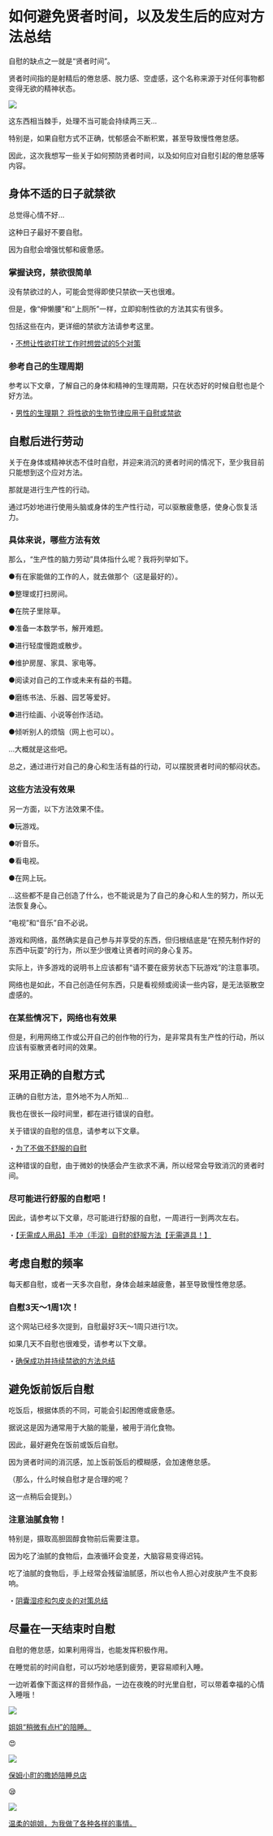 # 如何避免贤者时间，以及发生后的应对方法总结 [​](#如何避免贤者时间-以及发生后的应对方法总结)

自慰的缺点之一就是“贤者时间”。

贤者时间指的是射精后的倦怠感、脱力感、空虚感，这个名称来源于对任何事物都变得无欲的精神状态。

![](https://www.onanie-analyzer.com/otona/photo-21.jpg)

这东西相当棘手，处理不当可能会持续两三天…

特别是，如果自慰方式不正确，忧郁感会不断积累，甚至导致慢性倦怠感。

因此，这次我想写一些关于如何预防贤者时间，以及如何应对自慰引起的倦怠感等内容。

## 身体不适的日子就禁欲 [​](#身体不适的日子就禁欲)

总觉得心情不好…

这种日子最好不要自慰。

因为自慰会增强忧郁和疲惫感。

### 掌握诀窍，禁欲很简单 [​](#掌握诀窍-禁欲很简单)

没有禁欲过的人，可能会觉得即使只禁欲一天也很难。

但是，像“伸懒腰”和“上厕所”一样，立即抑制性欲的方法其实有很多。

包括这些在内，更详细的禁欲方法请参考这里。

・[不想让性欲打扰工作时想尝试的5个对策](https://www.onanie-analyzer.com/muramura5/)

### 参考自己的生理周期 [​](#参考自己的生理周期)

参考以下文章，了解自己的身体和精神的生理周期，只在状态好的时候自慰也是个好方法。

・[男性的生理期？ 将性欲的生物节律应用于自慰或禁欲](/h-life/onanie-a/biorhythm.html)

## 自慰后进行劳动 [​](#自慰后进行劳动)

关于在身体或精神状态不佳时自慰，并迎来消沉的贤者时间的情况下，至少我目前只能想到这个应对方法。

那就是进行生产性的行动。

通过巧妙地进行使用头脑或身体的生产性行动，可以驱散疲惫感，使身心恢复活力。

### 具体来说，哪些方法有效 [​](#具体来说-哪些方法有效)

那么，“生产性的脑力劳动”具体指什么呢？我将列举如下。

●有在家能做的工作的人，就去做那个（这是最好的）。

●整理或打扫房间。

●在院子里除草。

●准备一本数学书，解开难题。

●进行轻度慢跑或散步。

●维护房屋、家具、家电等。

●阅读对自己的工作或未来有益的书籍。

●磨练书法、乐器、园艺等爱好。

●进行绘画、小说等创作活动。

●倾听别人的烦恼（网上也可以）。

…大概就是这些吧。

总之，通过进行对自己的身心和生活有益的行动，可以摆脱贤者时间的郁闷状态。

### 这些方法没有效果 [​](#这些方法没有效果)

另一方面，以下方法效果不佳。

●玩游戏。

●听音乐。

●看电视。

●在网上玩。

…这些都不是自己创造了什么，也不能说是为了自己的身心和人生的努力，所以无法恢复身心。

“电视”和“音乐”自不必说。

游戏和网络，虽然确实是自己参与并享受的东西，但归根结底是“在预先制作好的东西中玩耍”的行为，所以至少很难让贤者时间的身心复苏。

实际上，许多游戏的说明书上应该都有“请不要在疲劳状态下玩游戏”的注意事项。

网络也是如此，不自己创造任何东西，只是看视频或阅读一些内容，是无法驱散空虚感的。

### 在某些情况下，网络也有效果 [​](#在某些情况下-网络也有效果)

但是，利用网络工作或公开自己的创作物的行为，是非常具有生产性的行动，所以应该有驱散贤者时间的效果。

## 采用正确的自慰方式 [​](#采用正确的自慰方式)

正确的自慰方法，意外地不为人所知…

我也在很长一段时间里，都在进行错误的自慰。

关于错误的自慰的信息，请参考以下文章。

・[为了不做不舒服的自慰](/h-life/onanie-a/kaikan-imaichi.html)

这种错误的自慰，由于微妙的快感会产生欲求不满，所以经常会导致消沉的贤者时间。

### 尽可能进行舒服的自慰吧！ [​](#尽可能进行舒服的自慰吧)

因此，请参考以下文章，尽可能进行舒服的自慰，一周进行一到两次左右。

・[【无需成人用品】手冲（手淫）自慰的舒服方法【无需道具！】](/h-life/onanie-a/zoufuku001.html)

## 考虑自慰的频率 [​](#考虑自慰的频率)

每天都自慰，或者一天多次自慰，身体会越来越疲惫，甚至导致慢性倦怠感。

### 自慰3天～1周1次！ [​](#自慰3天-1周1次)

这个网站已经多次提到，自慰最好3天～1周只进行1次。

如果几天不自慰也很难受，请参考以下文章。

・[确保成功并持续禁欲的方法总结](/h-life/onanie-a/onakin.html)

## 避免饭前饭后自慰 [​](#避免饭前饭后自慰)

吃饭后，根据体质的不同，可能会引起困倦或疲惫感。

据说这是因为通常用于大脑的能量，被用于消化食物。

因此，最好避免在饭前或饭后自慰。

因为贤者时间的消沉感，加上饭前饭后的模糊感，会加速倦怠感。

（那么，什么时候自慰才是合理的呢？

这一点稍后会提到。）

### 注意油腻食物！ [​](#注意油腻食物)

特别是，摄取高胆固醇食物前后需要注意。

因为吃了油腻的食物后，血液循环会变差，大脑容易变得迟钝。

吃了油腻的食物后，手上经常会残留油腻感，所以也令人担心对皮肤产生不良影响。

・[阴囊湿疹和包皮炎的对策总结](/h-life/onanie-a/shisshin.html)

## 尽量在一天结束时自慰 [​](#尽量在一天结束时自慰)

自慰的倦怠感，如果利用得当，也能发挥积极作用。

在睡觉前的时间自慰，可以巧妙地感到疲劳，更容易顺利入睡。

一边听着像下面这样的音频作品，一边在夜晚的时光里自慰，可以带着幸福的心情入睡哦！

[![](https://pics.dmm.co.jp/digital/voice/d_055506/d_055506pr.jpg)](https://www.dmm.co.jp/dc/doujin/-/detail/=/cid=d_055506/AsanaYuuna-004)

[姐姐“稍微有点H”的陪睡。](https://www.dmm.co.jp/dc/doujin/-/detail/=/cid=d_055506/AsanaYuuna-004)

😍

[![](https://pics.dmm.co.jp/digital/voice/d_107482/d_107482pr.jpg)](https://www.dmm.co.jp/dc/doujin/-/detail/=/cid=d_107482/AsanaYuuna-004)

[保姆小町的撒娇陪睡总店](https://www.dmm.co.jp/dc/doujin/-/detail/=/cid=d_107482/AsanaYuuna-004)

😪

[![](https://pics.dmm.co.jp/digital/voice/d_096782/d_096782pr.jpg)](https://www.dmm.co.jp/digital/voice/d_096782/d_096782pr.jpg)

[温柔的姐姐，为我做了各种各样的事情。](https://www.dmm.co.jp/dc/doujin/-/detail/=/cid=d_096782/AsanaYuuna-004)